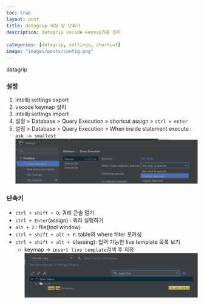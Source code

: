 ```yaml
---
toc: true
layout: post
title: datagrip 세팅 및 단축키
description: datagrip vscode keymap기준 정리

categories: [datagrip, settings, shortcut]
image: "images/posts/config.png"
---
```



datagrip

### 설정

1. intellij settings export
2.  vscode keymap 설치
3. intellij settings import 
4. 설정 > Database > Query Execution > shortcut assign > `ctrl + enter` 
5. 설정 > Database > Query Execution > When inside statement execute : `ask -> smallest`
	![20220607100110](https://raw.githubusercontent.com/is2js/screenshots/main/20220607100110.png)



### 단축키
- `ctrl + shift + Q`: 쿼리 콘솔 열기
- `ctrl + Enter`(assign) : 쿼리 실행하기
- `alt + 2` : file(tool window)
- `ctrl + shift + alt + F`: table의 where filter 포커싱
- `ctrl + shift + alt + G`(assing): 입력 가능한 live template 목록 보기
	- keymap -> `insert live template`검색 후 지정
	![20220607165914](https://raw.githubusercontent.com/is2js/screenshots/main/20220607165914.png)
